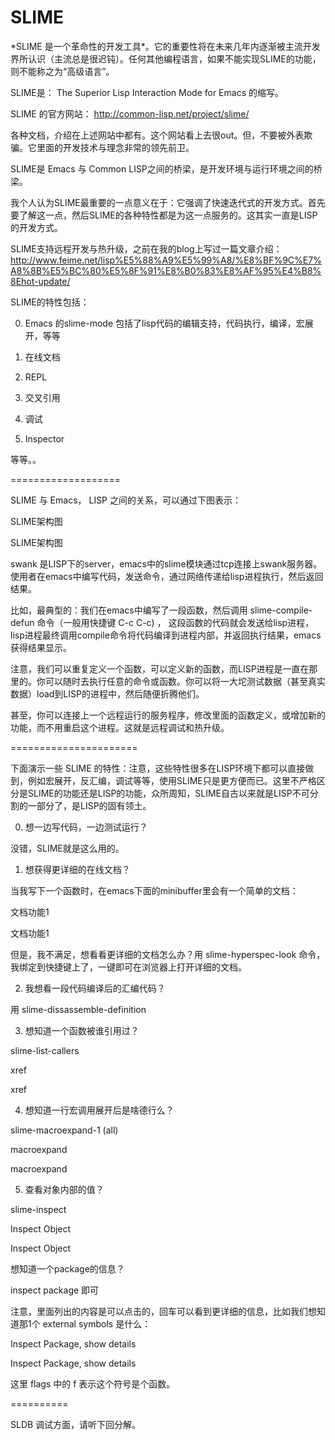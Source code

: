 # SLIME

\*SLIME 是一个革命性的开发工具\*。它的重要性将在未来几年内逐渐被主流开发界所认识（主流总是很迟钝）。任何其他编程语言，如果不能实现SLIME的功能，则不能称之为“高级语言”。 



SLIME是： The Superior Lisp Interaction Mode for Emacs 的缩写。 

SLIME 的官方网站： http://common-lisp.net/project/slime/ 

各种文档，介绍在上述网站中都有。这个网站看上去很out。但，不要被外表欺骗。它里面的开发技术与理念非常的领先前卫。 



SLIME是 Emacs 与 Common LISP之间的桥梁，是开发环境与运行环境之间的桥梁。 



我个人认为SLIME最重要的一点意义在于：它强调了快速迭代式的开发方式。首先要了解这一点，然后SLIME的各种特性都是为这一点服务的。这其实一直是LISP的开发方式。 



SLIME支持远程开发与热升级，之前在我的blog上写过一篇文章介绍： http://www.feime.net/lisp%E5%88%A9%E5%99%A8/%E8%BF%9C%E7%A8%8B%E5%BC%80%E5%8F%91%E8%B0%83%E8%AF%95%E4%B8%8Ehot-update/ 



SLIME的特性包括： 

0. Emacs 的slime-mode 包括了lisp代码的编辑支持，代码执行，编译，宏展开，等等 

1. 在线文档 

2. REPL 

3. 交叉引用 

4. 调试 

5. Inspector 

等等。。 



=================== 

SLIME 与 Emacs， LISP 之间的关系，可以通过下图表示： 



SLIME架构图

SLIME架构图





swank 是LISP下的server，emacs中的slime模块通过tcp连接上swank服务器。使用者在emacs中编写代码，发送命令，通过网络传递给lisp进程执行，然后返回结果。 



比如，最典型的：我们在emacs中编写了一段函数，然后调用 slime-compile-defun 命令（一般用快捷键 C-c C-c\) ， 这段函数的代码就会发送给lisp进程，lisp进程最终调用compile命令将代码编译到进程内部，并返回执行结果，emacs获得结果显示。 



注意，我们可以重复定义一个函数，可以定义新的函数，而LISP进程是一直在那里的。你可以随时去执行任意的命令或函数。你可以将一大坨测试数据（甚至真实数据）load到LISP的进程中，然后随便折腾他们。 

甚至，你可以连接上一个远程运行的服务程序，修改里面的函数定义，或增加新的功能，而不用重启这个进程。这就是远程调试和热升级。 



====================== 

下面演示一些 SLIME 的特性：注意，这些特性很多在LISP环境下都可以直接做到，例如宏展开，反汇编，调试等等，使用SLIME只是更方便而已。这里不严格区分是SLIME的功能还是LISP的功能，众所周知，SLIME自古以来就是LISP不可分割的一部分了，是LISP的固有领土。 



0. 想一边写代码，一边测试运行？ 

没错，SLIME就是这么用的。 











1. 想获得更详细的在线文档？ 

当我写下一个函数时，在emacs下面的minibuffer里会有一个简单的文档： 

文档功能1

文档功能1



但是，我不满足，想看看更详细的文档怎么办？用 slime-hyperspec-look 命令，我绑定到快捷键上了，一键即可在浏览器上打开详细的文档。 



2. 我想看一段代码编译后的汇编代码？ 

用 slime-dissassemble-definition 











3. 想知道一个函数被谁引用过？ 

slime-list-callers 

xref

xref





4. 想知道一行宏调用展开后是啥德行么？ 

slime-macroexpand-1 \(all\) 



macroexpand

macroexpand





5. 查看对象内部的值？ 

slime-inspect 

Inspect Object

Inspect Object





想知道一个package的信息？ 

inspect package 即可 







注意，里面列出的内容是可以点击的，回车可以看到更详细的信息，比如我们想知道那1个 external symbols 是什么： 



Inspect Package, show details

Inspect Package, show details



这里 flags 中的 f 表示这个符号是个函数。 



========== 

SLDB 调试方面，请听下回分解。



